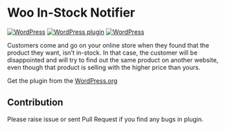 # Woo In-Stock Notifier

[![WordPress](https://img.shields.io/wordpress/v/woo-in-stock-notifier.svg)]() [![WordPress plugin](https://img.shields.io/wordpress/plugin/v/woo-in-stock-notifier.svg)]()
[![WordPress](https://img.shields.io/wordpress/plugin/dt/woo-in-stock-notifier.svg)]()

Customers come and go on your online store when they found that the product they want, isn’t in-stock. In that case, the customer will be disappointed and will try to find out the same product on another website, even though that product is selling with the higher price than yours.

Get the plugin from the [WordPress.org](https://wordpress.org/plugins/woo-in-stock-notifier/)

## Contribution 
Please raise issue or sent Pull Request if you find any bugs in plugin. 
